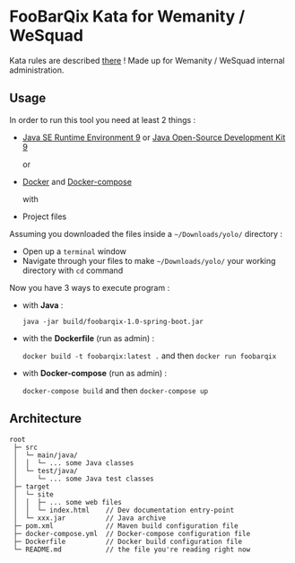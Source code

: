 # FooBarQix Kata for Wemanity / WeSquad
Kata rules are described [there](http://codingdojo.org/kata/FooBarQix/) !
Made up for Wemanity / WeSquad internal administration.

## Usage
In order to run this tool you need at least 2 things :
* [Java SE Runtime Environment 9](http://www.oracle.com/technetwork/java/javase/downloads/jre9-downloads-3848532.html) or [Java Open-Source Development Kit 9](http://www.oracle.com/technetwork/java/javase/downloads/jdk9-downloads-3848520.html?printOnly=1)

  or
* [Docker](https://www.docker.com/community-edition#/download) and [Docker-compose](https://docs.docker.com/compose/install/)

  with
* Project files

Assuming you downloaded the files inside a ```~/Downloads/yolo/``` directory :
* Open up a ```terminal``` window
* Navigate through your files to make ```~/Downloads/yolo/``` your working directory with ```cd``` command

Now you have 3 ways to execute program :
* with **Java** :

  ```java -jar build/foobarqix-1.0-spring-boot.jar```

* with the **Dockerfile** (run as admin) :

  ```docker build -t foobarqix:latest .```
  and then
  ```docker run foobarqix```

* with **Docker-compose** (run as admin) :

  ```docker-compose build```
  and then
  ```docker-compose up```

## Architecture
```
root
 ├─ src        
 │  └─ main/java/
 │  │  └─ ... some Java classes
 │  └─ test/java/
 │     └─ ... some Java test classes
 ├─ target
 │  └─ site
 │  │  ├─ ... some web files
 │  │  └─ index.html    // Dev documentation entry-point
 │  └─ xxx.jar          // Java archive
 ├─ pom.xml             // Maven build configuration file
 ├─ docker-compose.yml  // Docker-compose configuration file
 ├─ Dockerfile          // Docker build configuration file
 └─ README.md           // the file you're reading right now
```

